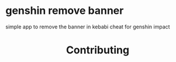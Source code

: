 # genshin remove banner

simple app to remove the banner in kebabi cheat for genshin impact

<h1 align="center">Contributing</h1>

